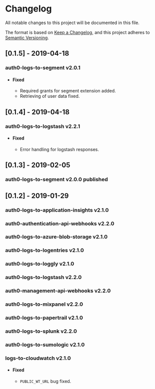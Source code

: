 # Changelog
All notable changes to this project will be documented in this file.

The format is based on [Keep a Changelog](https://keepachangelog.com/en/1.0.0/),
and this project adheres to [Semantic Versioning](https://semver.org/spec/v2.0.0.html).

## [0.1.5] - 2019-04-18

### auth0-logs-to-segment v2.0.1

- #### Fixed
  - Required grants for segment extension added.
  - Retrieving of user data fixed.
  
## [0.1.4] - 2019-04-18

### auth0-logs-to-logstash v2.2.1

- #### Fixed
  - Error handling for logstash responses.
  
## [0.1.3] - 2019-02-05

### auth0-logs-to-segment v2.0.0 published

## [0.1.2] - 2019-01-29

### auth0-logs-to-application-insights v2.1.0
### auth0-authentication-api-webhooks v2.2.0
### auth0-logs-to-azure-blob-storage v2.1.0
### auth0-logs-to-logentries v2.1.0
### auth0-logs-to-loggly v2.1.0
### auth0-logs-to-logstash v2.2.0
### auth0-management-api-webhooks v2.2.0
### auth0-logs-to-mixpanel v2.2.0
### auth0-logs-to-papertrail v2.1.0
### auth0-logs-to-splunk v2.2.0
### auth0-logs-to-sumologic v2.1.0
### logs-to-cloudwatch v2.1.0

- #### Fixed
  - `PUBLIC_WT_URL` bug fixed.



